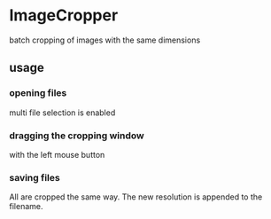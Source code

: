# ImageCropper
batch cropping of images with the same dimensions
## usage
### opening files
multi file selection is enabled
### dragging the cropping window
with the left mouse button
### saving files
All are cropped the same way. The new resolution is appended to the filename.
